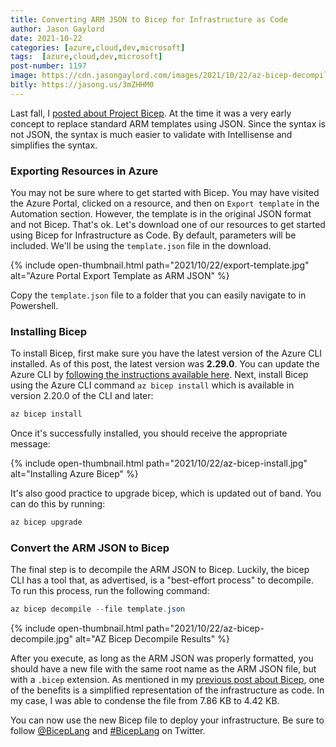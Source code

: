 ```yaml
---
title: Converting ARM JSON to Bicep for Infrastructure as Code
author: Jason Gaylord
date: 2021-10-22
categories: [azure,cloud,dev,microsoft]
tags:  [azure,cloud,dev,microsoft]
post-number: 1197
image: https://cdn.jasongaylord.com/images/2021/10/22/az-bicep-decompile.jpg
bitly: https://jasong.us/3mZHHM0
---
```


Last fall, I [posted about Project Bicep](https://jasong.us/35G3O39). At the time it was a very early concept to replace standard ARM templates using JSON. Since the syntax is not JSON, the syntax is much easier to validate with Intellisense and simplifies the syntax.

### Exporting Resources in Azure
You may not be sure where to get started with Bicep. You may have visited the Azure Portal, clicked on a resource, and then on `Export template` in the Automation section. However, the template is in the original JSON format and not Bicep. That's ok. Let's download one of our resources to get started using Bicep for Infrastructure as Code. By default, parameters will be included. We'll be using the `template.json` file in the download.

{% include open-thumbnail.html path="2021/10/22/export-template.jpg" alt="Azure Portal Export Template as ARM JSON" %}

Copy the `template.json` file to a folder that you can easily navigate to in Powershell.

### Installing Bicep
To install Bicep, first make sure you have the latest version of the Azure CLI installed. As of this post, the latest version was **2.29.0**. You can update the Azure CLI by [following the instructions available here](https://jasong.us/3AJIKVe). Next, install Bicep using the Azure CLI command `az bicep install` which is available in version 2.20.0 of the CLI and later:

```powershell
az bicep install
```
Once it's successfully installed, you should receive the appropriate message:

{% include open-thumbnail.html path="2021/10/22/az-bicep-install.jpg" alt="Installing Azure Bicep" %}

It's also good practice to upgrade bicep, which is updated out of band. You can do this by running:

```powershell
az bicep upgrade
```
### Convert the ARM JSON to Bicep
The final step is to decompile the ARM JSON to Bicep. Luckily, the bicep CLI has a tool that, as advertised, is a "best-effort process" to decompile. To run this process, run the following command:

```powershell
az bicep decompile --file template.json
```

{% include open-thumbnail.html path="2021/10/22/az-bicep-decompile.jpg" alt="AZ Bicep Decompile Results" %}

After you execute, as long as the ARM JSON was properly formatted, you should have a new file with the same root name as the ARM JSON file, but with a `.bicep` extension. As mentioned in my [previous post about Bicep](https://jasong.us/35G3O39), one of the benefits is a simplified representation of the infrastructure as code. In my case, I was able to condense the file from 7.86 KB to 4.42 KB. 

You can now use the new Bicep file to deploy your infrastructure. Be sure to follow [@BicepLang](https://jasong.us/3imE8Mr) and [#BicepLang](https://jasong.us/3hrx0Nb) on Twitter.